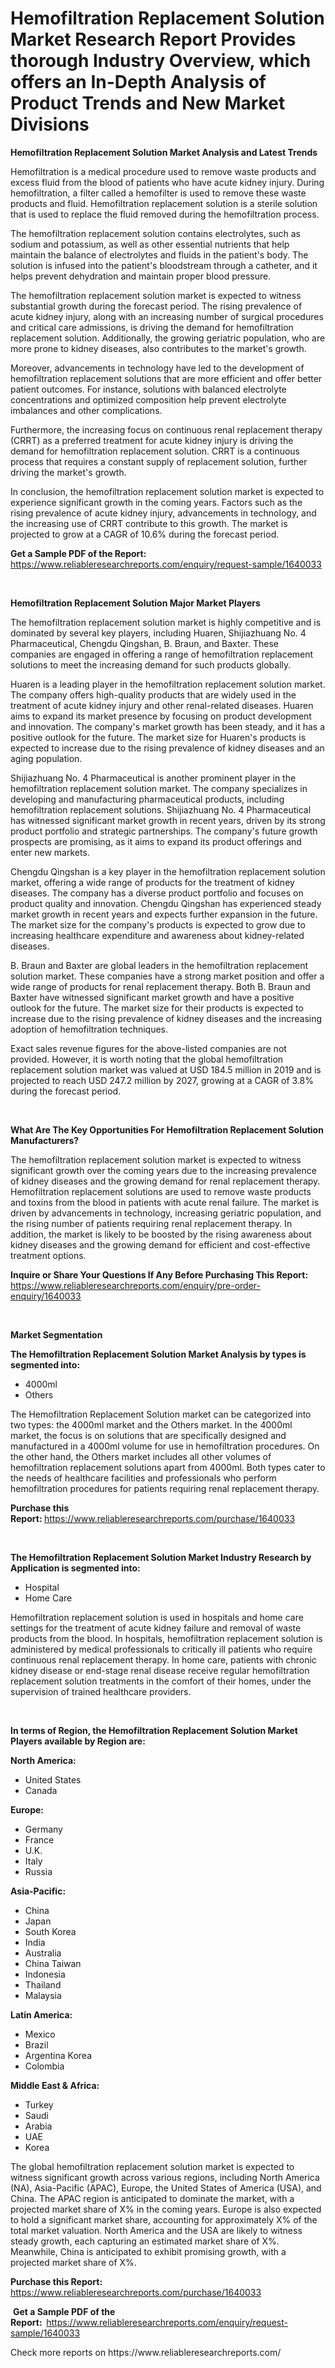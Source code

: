 <p><h1>Hemofiltration Replacement Solution Market Research Report Provides thorough Industry Overview, which offers an In-Depth Analysis of Product Trends and New Market Divisions</h1></p><p><strong>Hemofiltration Replacement Solution Market Analysis and Latest Trends</strong></p>
<p><p>Hemofiltration is a medical procedure used to remove waste products and excess fluid from the blood of patients who have acute kidney injury. During hemofiltration, a filter called a hemofilter is used to remove these waste products and fluid. Hemofiltration replacement solution is a sterile solution that is used to replace the fluid removed during the hemofiltration process.</p><p>The hemofiltration replacement solution contains electrolytes, such as sodium and potassium, as well as other essential nutrients that help maintain the balance of electrolytes and fluids in the patient's body. The solution is infused into the patient's bloodstream through a catheter, and it helps prevent dehydration and maintain proper blood pressure.</p><p>The hemofiltration replacement solution market is expected to witness substantial growth during the forecast period. The rising prevalence of acute kidney injury, along with an increasing number of surgical procedures and critical care admissions, is driving the demand for hemofiltration replacement solution. Additionally, the growing geriatric population, who are more prone to kidney diseases, also contributes to the market's growth.</p><p>Moreover, advancements in technology have led to the development of hemofiltration replacement solutions that are more efficient and offer better patient outcomes. For instance, solutions with balanced electrolyte concentrations and optimized composition help prevent electrolyte imbalances and other complications.</p><p>Furthermore, the increasing focus on continuous renal replacement therapy (CRRT) as a preferred treatment for acute kidney injury is driving the demand for hemofiltration replacement solution. CRRT is a continuous process that requires a constant supply of replacement solution, further driving the market's growth.</p><p>In conclusion, the hemofiltration replacement solution market is expected to experience significant growth in the coming years. Factors such as the rising prevalence of acute kidney injury, advancements in technology, and the increasing use of CRRT contribute to this growth. The market is projected to grow at a CAGR of 10.6% during the forecast period.</p></p>
<p><strong>Get a Sample PDF of the Report:&nbsp;</strong> <a href="https://www.reliableresearchreports.com/enquiry/request-sample/1640033">https://www.reliableresearchreports.com/enquiry/request-sample/1640033</a></p>
<p>&nbsp;</p>
<p><strong>Hemofiltration Replacement Solution Major Market Players</strong></p>
<p><p>The hemofiltration replacement solution market is highly competitive and is dominated by several key players, including Huaren, Shijiazhuang No. 4 Pharmaceutical, Chengdu Qingshan, B. Braun, and Baxter. These companies are engaged in offering a range of hemofiltration replacement solutions to meet the increasing demand for such products globally.</p><p>Huaren is a leading player in the hemofiltration replacement solution market. The company offers high-quality products that are widely used in the treatment of acute kidney injury and other renal-related diseases. Huaren aims to expand its market presence by focusing on product development and innovation. The company's market growth has been steady, and it has a positive outlook for the future. The market size for Huaren's products is expected to increase due to the rising prevalence of kidney diseases and an aging population.</p><p>Shijiazhuang No. 4 Pharmaceutical is another prominent player in the hemofiltration replacement solution market. The company specializes in developing and manufacturing pharmaceutical products, including hemofiltration replacement solutions. Shijiazhuang No. 4 Pharmaceutical has witnessed significant market growth in recent years, driven by its strong product portfolio and strategic partnerships. The company's future growth prospects are promising, as it aims to expand its product offerings and enter new markets.</p><p>Chengdu Qingshan is a key player in the hemofiltration replacement solution market, offering a wide range of products for the treatment of kidney diseases. The company has a diverse product portfolio and focuses on product quality and innovation. Chengdu Qingshan has experienced steady market growth in recent years and expects further expansion in the future. The market size for the company's products is expected to grow due to increasing healthcare expenditure and awareness about kidney-related diseases.</p><p>B. Braun and Baxter are global leaders in the hemofiltration replacement solution market. These companies have a strong market position and offer a wide range of products for renal replacement therapy. Both B. Braun and Baxter have witnessed significant market growth and have a positive outlook for the future. The market size for their products is expected to increase due to the rising prevalence of kidney diseases and the increasing adoption of hemofiltration techniques.</p><p>Exact sales revenue figures for the above-listed companies are not provided. However, it is worth noting that the global hemofiltration replacement solution market was valued at USD 184.5 million in 2019 and is projected to reach USD 247.2 million by 2027, growing at a CAGR of 3.8% during the forecast period.</p></p>
<p>&nbsp;</p>
<p><strong>What Are The Key Opportunities For Hemofiltration Replacement Solution Manufacturers?</strong></p>
<p><p>The hemofiltration replacement solution market is expected to witness significant growth over the coming years due to the increasing prevalence of kidney diseases and the growing demand for renal replacement therapy. Hemofiltration replacement solutions are used to remove waste products and toxins from the blood in patients with acute renal failure. The market is driven by advancements in technology, increasing geriatric population, and the rising number of patients requiring renal replacement therapy. In addition, the market is likely to be boosted by the rising awareness about kidney diseases and the growing demand for efficient and cost-effective treatment options.</p></p>
<p><strong>Inquire or Share Your Questions If Any Before Purchasing This Report:</strong> <a href="https://www.reliableresearchreports.com/enquiry/pre-order-enquiry/1640033">https://www.reliableresearchreports.com/enquiry/pre-order-enquiry/1640033</a></p>
<p>&nbsp;</p>
<p><strong>Market Segmentation</strong></p>
<p><strong>The Hemofiltration Replacement Solution Market Analysis by types is segmented into:</strong></p>
<p><ul><li>4000ml</li><li>Others</li></ul></p>
<p><p>The Hemofiltration Replacement Solution market can be categorized into two types: the 4000ml market and the Others market. In the 4000ml market, the focus is on solutions that are specifically designed and manufactured in a 4000ml volume for use in hemofiltration procedures. On the other hand, the Others market includes all other volumes of hemofiltration replacement solutions apart from 4000ml. Both types cater to the needs of healthcare facilities and professionals who perform hemofiltration procedures for patients requiring renal replacement therapy.</p></p>
<p><strong>Purchase this Report:&nbsp;</strong><a href="https://www.reliableresearchreports.com/purchase/1640033">https://www.reliableresearchreports.com/purchase/1640033</a></p>
<p>&nbsp;</p>
<p><strong>The Hemofiltration Replacement Solution Market Industry Research by Application is segmented into:</strong></p>
<p><ul><li>Hospital</li><li>Home Care</li></ul></p>
<p><p>Hemofiltration replacement solution is used in hospitals and home care settings for the treatment of acute kidney failure and removal of waste products from the blood. In hospitals, hemofiltration replacement solution is administered by medical professionals to critically ill patients who require continuous renal replacement therapy. In home care, patients with chronic kidney disease or end-stage renal disease receive regular hemofiltration replacement solution treatments in the comfort of their homes, under the supervision of trained healthcare providers.</p></p>
<p>&nbsp;</p>
<p><strong>In terms of Region, the Hemofiltration Replacement Solution Market Players available by Region are:</strong></p>
<p>
    <p> <strong> North America: </strong>
        <ul>
            <li>United States</li>
            <li>Canada</li>
        </ul>
        </p> 
    <p> <strong> Europe: </strong>
        <ul>
            <li>Germany</li>
            <li>France</li>
            <li>U.K.</li>
            <li>Italy</li>
            <li>Russia</li>
        </ul>
        </p> 
    <p> <strong> Asia-Pacific: </strong>
        <ul>
            <li>China</li>
            <li>Japan</li>
            <li>South Korea</li>
            <li>India</li>
            <li>Australia</li>
            <li>China Taiwan</li>
            <li>Indonesia</li>
            <li>Thailand</li>
            <li>Malaysia</li>
        </ul>
        </p> 
    <p> <strong> Latin America: </strong>
        <ul>
            <li>Mexico</li>
            <li>Brazil</li>
            <li>Argentina Korea</li>
            <li>Colombia</li>
        </ul>
        </p> 
    <p> <strong> Middle East & Africa: </strong>
        <ul>
            <li>Turkey</li>
            <li>Saudi</li>
            <li>Arabia</li>
            <li>UAE</li>
            <li>Korea</li>
        </ul>
    </p>
    </p>
<p><p>The global hemofiltration replacement solution market is expected to witness significant growth across various regions, including North America (NA), Asia-Pacific (APAC), Europe, the United States of America (USA), and China. The APAC region is anticipated to dominate the market, with a projected market share of X% in the coming years. Europe is also expected to hold a significant market share, accounting for approximately X% of the total market valuation. North America and the USA are likely to witness steady growth, each capturing an estimated market share of X%. Meanwhile, China is anticipated to exhibit promising growth, with a projected market share of X%.</p></p>
<p><strong>Purchase this Report: </strong><a href="https://www.reliableresearchreports.com/purchase/1640033">https://www.reliableresearchreports.com/purchase/1640033</a></p>
<p>&nbsp;<strong>Get a Sample PDF of the Report:&nbsp;&nbsp;</strong><a href="https://www.reliableresearchreports.com/enquiry/request-sample/1640033">https://www.reliableresearchreports.com/enquiry/request-sample/1640033</a></p>
<p><strong></strong></p>
<p>Check more reports on https://www.reliableresearchreports.com/</p>
